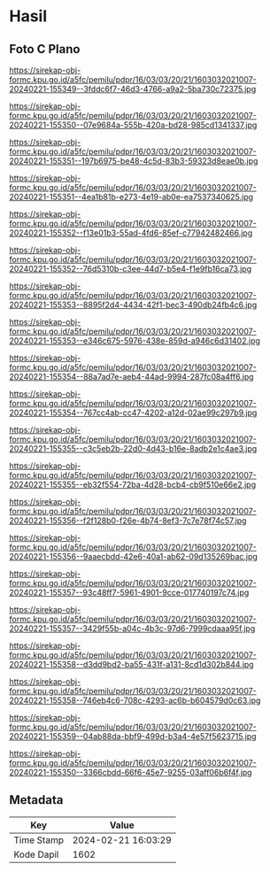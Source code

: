# Hasil

## Foto C Plano

https://sirekap-obj-formc.kpu.go.id/a5fc/pemilu/pdpr/16/03/03/20/21/1603032021007-20240221-155349--3fddc6f7-46d3-4766-a9a2-5ba730c72375.jpg

https://sirekap-obj-formc.kpu.go.id/a5fc/pemilu/pdpr/16/03/03/20/21/1603032021007-20240221-155350--07e9684a-555b-420a-bd28-985cd1341337.jpg

https://sirekap-obj-formc.kpu.go.id/a5fc/pemilu/pdpr/16/03/03/20/21/1603032021007-20240221-155351--197b6975-be48-4c5d-83b3-59323d8eae0b.jpg

https://sirekap-obj-formc.kpu.go.id/a5fc/pemilu/pdpr/16/03/03/20/21/1603032021007-20240221-155351--4ea1b81b-e273-4e19-ab0e-ea7537340625.jpg

https://sirekap-obj-formc.kpu.go.id/a5fc/pemilu/pdpr/16/03/03/20/21/1603032021007-20240221-155352--f13e01b3-55ad-4fd6-85ef-c77942482466.jpg

https://sirekap-obj-formc.kpu.go.id/a5fc/pemilu/pdpr/16/03/03/20/21/1603032021007-20240221-155352--76d5310b-c3ee-44d7-b5e4-f1e9fb16ca73.jpg

https://sirekap-obj-formc.kpu.go.id/a5fc/pemilu/pdpr/16/03/03/20/21/1603032021007-20240221-155353--8895f2d4-4434-42f1-bec3-490db24fb4c6.jpg

https://sirekap-obj-formc.kpu.go.id/a5fc/pemilu/pdpr/16/03/03/20/21/1603032021007-20240221-155353--e346c675-5976-438e-859d-a946c6d31402.jpg

https://sirekap-obj-formc.kpu.go.id/a5fc/pemilu/pdpr/16/03/03/20/21/1603032021007-20240221-155354--88a7ad7e-aeb4-44ad-9994-287fc08a4ff6.jpg

https://sirekap-obj-formc.kpu.go.id/a5fc/pemilu/pdpr/16/03/03/20/21/1603032021007-20240221-155354--767cc4ab-cc47-4202-a12d-02ae99c297b9.jpg

https://sirekap-obj-formc.kpu.go.id/a5fc/pemilu/pdpr/16/03/03/20/21/1603032021007-20240221-155355--c3c5eb2b-22d0-4d43-b16e-8adb2e1c4ae3.jpg

https://sirekap-obj-formc.kpu.go.id/a5fc/pemilu/pdpr/16/03/03/20/21/1603032021007-20240221-155355--eb32f554-72ba-4d28-bcb4-cb9f510e66e2.jpg

https://sirekap-obj-formc.kpu.go.id/a5fc/pemilu/pdpr/16/03/03/20/21/1603032021007-20240221-155356--f2f128b0-f26e-4b74-8ef3-7c7e78f74c57.jpg

https://sirekap-obj-formc.kpu.go.id/a5fc/pemilu/pdpr/16/03/03/20/21/1603032021007-20240221-155356--9aaecbdd-42e6-40a1-ab62-09d135269bac.jpg

https://sirekap-obj-formc.kpu.go.id/a5fc/pemilu/pdpr/16/03/03/20/21/1603032021007-20240221-155357--93c48ff7-5961-4901-9cce-017740197c74.jpg

https://sirekap-obj-formc.kpu.go.id/a5fc/pemilu/pdpr/16/03/03/20/21/1603032021007-20240221-155357--3429f55b-a04c-4b3c-97d6-7999cdaaa95f.jpg

https://sirekap-obj-formc.kpu.go.id/a5fc/pemilu/pdpr/16/03/03/20/21/1603032021007-20240221-155358--d3dd9bd2-ba55-431f-a131-8cd1d302b844.jpg

https://sirekap-obj-formc.kpu.go.id/a5fc/pemilu/pdpr/16/03/03/20/21/1603032021007-20240221-155358--746eb4c6-708c-4293-ac6b-b604579d0c63.jpg

https://sirekap-obj-formc.kpu.go.id/a5fc/pemilu/pdpr/16/03/03/20/21/1603032021007-20240221-155359--04ab88da-bbf9-499d-b3a4-4e57f5623715.jpg

https://sirekap-obj-formc.kpu.go.id/a5fc/pemilu/pdpr/16/03/03/20/21/1603032021007-20240221-155350--3366cbdd-66f6-45e7-9255-03aff06b6f4f.jpg


## Metadata

| Key        | Value               |
| ---------- | ------------------- |
| Time Stamp | 2024-02-21 16:03:29 |
| Kode Dapil | 1602                |



